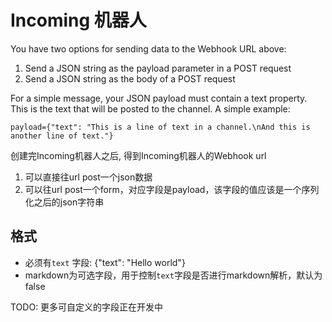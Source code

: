 # Incoming 机器人

You have two options for sending data to the Webhook URL above:

1. Send a JSON string as the payload parameter in a POST request
2. Send a JSON string as the body of a POST request

For a simple message, your JSON payload must contain a text property. This is the text that will be posted to the channel.
A simple example:

`payload={"text": "This is a line of text in a channel.\nAnd this is another line of text."}`

创建完Incoming机器人之后, 得到Incoming机器人的Webhook url

1. 可以直接往url post一个json数据
2. 可以往url post一个form，对应字段是payload，该字段的值应该是一个序列化之后的json字符串

## 格式
* 必须有`text` 字段: {"text": "Hello world"}
* markdown为可选字段，用于控制`text`字段是否进行markdown解析，默认为false

TODO: 更多可自定义的字段正在开发中
